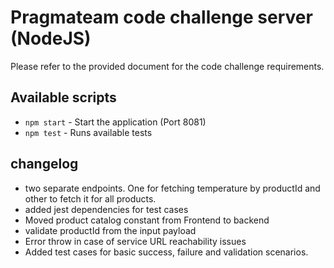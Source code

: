 # Pragmateam code challenge server (NodeJS)

Please refer to the provided document for the code challenge requirements. 

## Available scripts

- `npm start` - Start the application (Port 8081)
- `npm test` - Runs available tests



## changelog

- two separate endpoints. One for fetching temperature by productId and other to fetch it for all products.
- added jest dependencies for test cases
- Moved product catalog constant from Frontend to backend
- validate productId from the input payload
- Error throw in case of service URL reachability issues
- Added test cases for basic success, failure and validation scenarios.